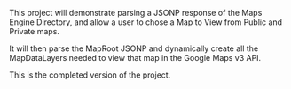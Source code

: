 This project will demonstrate parsing a JSONP response of the Maps Engine Directory, and allow a user to
chose a Map to View from Public and Private maps.

It will then parse the MapRoot JSONP and dynamically create all the MapDataLayers needed to view that map in the Google Maps v3 API.

This is the completed version of the project.